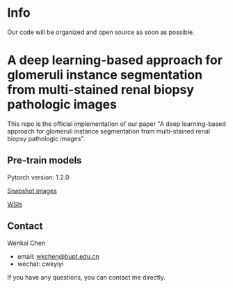 # Info
Our code will be organized and open source as soon as possible.

# A deep learning-based approach for glomeruli instance segmentation from multi-stained renal biopsy pathologic images
This repo is the official implementation of our paper "A deep learning-based approach for glomeruli instance segmentation from multi-stained renal biopsy pathologic images".

## Pre-train models
Pytorch version: 1.2.0

[Snapshot images](https://drive.google.com/file/d/11DDUxmUpFDxx0r-Mf37k8_7P_vNgSOGy/view?usp=sharing) 

[WSIs](https://drive.google.com/file/d/1Rb00BRu3adhEVt47ciVZ3WCWQ938eQyV/view?usp=sharing)
## Contact
Wenkai Chen
- email: wkchen@bupt.edu.cn
- wechat: cwkyiyi

If you have any questions, you can contact me directly.


